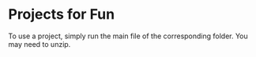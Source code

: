 # Projects for Fun

To use a project, simply run the main file of the corresponding folder. You may need to unzip. 
